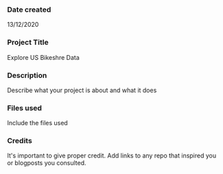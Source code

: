 ### Date created
13/12/2020

### Project Title
Explore US Bikeshre Data
### Description
Describe what your project is about and what it does

### Files used
Include the files used

### Credits
It's important to give proper credit. Add links to any repo that inspired you or blogposts you consulted.

